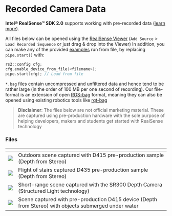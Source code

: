 # Recorded Camera Data

**Intel® RealSense™ SDK 2.0** supports working with pre-recorded data ([learn more](https://github.com/IntelRealSense/librealsense/blob/master/src/media/readme.md)).

All files below can be opened using the [RealSense Viewer](https://github.com/IntelRealSense/librealsense/releases/download/v2.8.0/Intel.RealSense.Viewer.exe) (`Add Source` > `Load Recorded Sequence` or just drag & drop into the Viewer) 
In addition, you can make any of the provided [examples](https://github.com/IntelRealSense/librealsense/tree/master/examples) run from file, by replacing `pipe.start()` with:
```cpp
rs2::config cfg;
cfg.enable_device_from_file(<filename>);
pipe.start(cfg); // Load from file
```
`*.bag` files contain uncompressed and unfiltered data and hence tend to be rather large (in the order of 100 MB per one second of recording). Our file-format is an extension of open [ROS-bag](http://wiki.ros.org/rosbag) format, meaning they can also be opened using existing robotics tools like [rqt-bag](http://wiki.ros.org/rqt_bag)


> **Disclaimer**: The files below are not official marketing material. These are captured using pre-production hardware with the sole purpose of helping developers, makers and students get started with RealSense technology

### Files

| []() | []() |
| ------------- |---------------|
| <a href="http://realsense-hw-public.s3.amazonaws.com/rs-tests/TestData/outdoors.bag" title="Outdoors Stereo Example">![](http://realsense-hw-public.s3.amazonaws.com/rs-tests/TestData/outdoor-preview.png)</a> | Outdoors scene captured with D415 pre-production sample (Depth from Stereo) |
| <a href="http://realsense-hw-public.s3.amazonaws.com/rs-tests/TestData/stairs.bag" title="Staircase Example">![](http://realsense-hw-public.s3.amazonaws.com/rs-tests/TestData/stairs-preview.png)</a> | Flight of stairs captured D435 pre-production sample (Depth from Stereo) |
| <a href="http://realsense-hw-public.s3.amazonaws.com/rs-tests/TestData/structured.bag" title="Structured Light Short-Range Example">![](http://realsense-hw-public.s3.amazonaws.com/rs-tests/TestData/structured-preview.png)</a> | Short-range scene captured with the SR300 Depth Camera (Structured Light technology) |
| <a href="http://realsense-hw-public.s3.amazonaws.com/rs-tests/TestData/depth_under_water.bag" title="D415 + Submerged objects">![](http://realsense-hw-public.s3.amazonaws.com/rs-tests/TestData/depth-under-water.png)</a> | Scene captured with pre-production D415 device (Depth from Stereo) with objects submerged under water |

